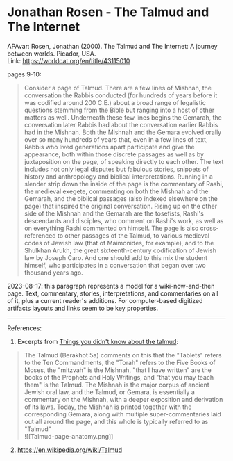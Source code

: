 # Jonathan Rosen - The Talmud and The Internet

APAvar: Rosen, Jonathan (2000). The Talmud and The Internet: A journey between worlds. Picador, USA.  
Link: <https://worldcat.org/en/title/43115010>  

pages 9-10:    
>  Consider a page of Talmud. There are a few lines of Mishnah, the conversation the Rabbis conducted (for hundreds of years before it was codified around 200 C.E.) about a broad range of legalistic questions stemming from the Bible but ranging into a host of other matters as well. Underneath these few lines begins the Gemarah, the conversation later Rabbis had about the conversation earlier Rabbis had in the Mishnah. Both the Mishnah and the Gemara evolved orally over so many hundreds of years that, even in a few lines of text, Rabbis who lived generations apart participate and give the appearance, both within those discrete passages as well as by juxtaposition on the page, of speaking directly to each other. The text includes not only legal disputes but fabulous stories, snippets of history and anthropology and biblical interpretations. Running in a slender strip down the inside of the page is the commentary of Rashi, the medieval exegete, commenting on both the Mishnah and the Gemarah, and the biblical passages (also indexed elsewhere on the page) that inspired the original conversation.  Rising up on the other side of the Mishnah and the Gemarah are the tosefists, Rashi's descendants and disciples, who comment on Rashi's work, as well as on everything Rashi commented on himself. The page is also cross-referenced to other passages of the Talmud, to various medieval codes of Jewish law (that of Maimonides, for example), and to the Shulkhan Arukh, the great sixteenth-century codification of Jewish law by Joseph Caro. And one should add to this mix the student himself, who participates in a conversation that began over two thousand years ago.  

2023-08-17: this paragraph represents a model for a wiki-now-and-then page. Text, commentary, stories, interpretations, and commentaries on all of it, plus a current reader's additions. For computer-based digitized artifacts layouts and links seem to be key properties.  


-----
References:  
1.  Excerpts from [Things you didn't know about the talmud](https://www.mayimachronim.com/things-you-didnt-know-about-the-talmud/):  
 > The Talmud (Berakhot 5a) comments on this that the "Tablets" refers to the Ten Commandments, the "Torah" refers to the Five Books of Moses, the "mitzvah" is the Mishnah, "that I have written" are the books of the Prophets and Holy Writings, and "that you may teach them" is the Talmud. The Mishnah is the major corpus of ancient Jewish oral law, and the Talmud, or Gemara, is essentially a commentary on the Mishnah, with a deeper exposition and derivation of its laws. Today, the Mishnah is printed together with the corresponding Gemara, along with multiple super-commentaries laid out all around the page, and this whole is typically referred to as "Talmud"  
![[Talmud-page-anatomy.png]]  

2.  <https://en.wikipedia.org/wiki/Talmud>  

